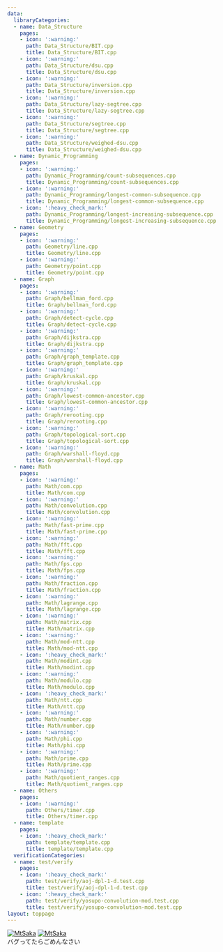 ```yaml
---
data:
  libraryCategories:
  - name: Data_Structure
    pages:
    - icon: ':warning:'
      path: Data_Structure/BIT.cpp
      title: Data_Structure/BIT.cpp
    - icon: ':warning:'
      path: Data_Structure/dsu.cpp
      title: Data_Structure/dsu.cpp
    - icon: ':warning:'
      path: Data_Structure/inversion.cpp
      title: Data_Structure/inversion.cpp
    - icon: ':warning:'
      path: Data_Structure/lazy-segtree.cpp
      title: Data_Structure/lazy-segtree.cpp
    - icon: ':warning:'
      path: Data_Structure/segtree.cpp
      title: Data_Structure/segtree.cpp
    - icon: ':warning:'
      path: Data_Structure/weighed-dsu.cpp
      title: Data_Structure/weighed-dsu.cpp
  - name: Dynamic_Programming
    pages:
    - icon: ':warning:'
      path: Dynamic_Programming/count-subsequences.cpp
      title: Dynamic_Programming/count-subsequences.cpp
    - icon: ':warning:'
      path: Dynamic_Programming/longest-common-subsequence.cpp
      title: Dynamic_Programming/longest-common-subsequence.cpp
    - icon: ':heavy_check_mark:'
      path: Dynamic_Programming/longest-increasing-subsequence.cpp
      title: Dynamic_Programming/longest-increasing-subsequence.cpp
  - name: Geometry
    pages:
    - icon: ':warning:'
      path: Geometry/line.cpp
      title: Geometry/line.cpp
    - icon: ':warning:'
      path: Geometry/point.cpp
      title: Geometry/point.cpp
  - name: Graph
    pages:
    - icon: ':warning:'
      path: Graph/bellman_ford.cpp
      title: Graph/bellman_ford.cpp
    - icon: ':warning:'
      path: Graph/detect-cycle.cpp
      title: Graph/detect-cycle.cpp
    - icon: ':warning:'
      path: Graph/dijkstra.cpp
      title: Graph/dijkstra.cpp
    - icon: ':warning:'
      path: Graph/graph_template.cpp
      title: Graph/graph_template.cpp
    - icon: ':warning:'
      path: Graph/kruskal.cpp
      title: Graph/kruskal.cpp
    - icon: ':warning:'
      path: Graph/lowest-common-ancestor.cpp
      title: Graph/lowest-common-ancestor.cpp
    - icon: ':warning:'
      path: Graph/rerooting.cpp
      title: Graph/rerooting.cpp
    - icon: ':warning:'
      path: Graph/topological-sort.cpp
      title: Graph/topological-sort.cpp
    - icon: ':warning:'
      path: Graph/warshall-floyd.cpp
      title: Graph/warshall-floyd.cpp
  - name: Math
    pages:
    - icon: ':warning:'
      path: Math/com.cpp
      title: Math/com.cpp
    - icon: ':warning:'
      path: Math/convolution.cpp
      title: Math/convolution.cpp
    - icon: ':warning:'
      path: Math/fast-prime.cpp
      title: Math/fast-prime.cpp
    - icon: ':warning:'
      path: Math/fft.cpp
      title: Math/fft.cpp
    - icon: ':warning:'
      path: Math/fps.cpp
      title: Math/fps.cpp
    - icon: ':warning:'
      path: Math/fraction.cpp
      title: Math/fraction.cpp
    - icon: ':warning:'
      path: Math/lagrange.cpp
      title: Math/lagrange.cpp
    - icon: ':warning:'
      path: Math/matrix.cpp
      title: Math/matrix.cpp
    - icon: ':warning:'
      path: Math/mod-ntt.cpp
      title: Math/mod-ntt.cpp
    - icon: ':heavy_check_mark:'
      path: Math/modint.cpp
      title: Math/modint.cpp
    - icon: ':warning:'
      path: Math/modulo.cpp
      title: Math/modulo.cpp
    - icon: ':heavy_check_mark:'
      path: Math/ntt.cpp
      title: Math/ntt.cpp
    - icon: ':warning:'
      path: Math/number.cpp
      title: Math/number.cpp
    - icon: ':warning:'
      path: Math/phi.cpp
      title: Math/phi.cpp
    - icon: ':warning:'
      path: Math/prime.cpp
      title: Math/prime.cpp
    - icon: ':warning:'
      path: Math/quotient_ranges.cpp
      title: Math/quotient_ranges.cpp
  - name: Others
    pages:
    - icon: ':warning:'
      path: Others/timer.cpp
      title: Others/timer.cpp
  - name: template
    pages:
    - icon: ':heavy_check_mark:'
      path: template/template.cpp
      title: template/template.cpp
  verificationCategories:
  - name: test/verify
    pages:
    - icon: ':heavy_check_mark:'
      path: test/verify/aoj-dpl-1-d.test.cpp
      title: test/verify/aoj-dpl-1-d.test.cpp
    - icon: ':heavy_check_mark:'
      path: test/verify/yosupo-convolution-mod.test.cpp
      title: test/verify/yosupo-convolution-mod.test.cpp
layout: toppage
---
```

[![MtSaka](https://img.shields.io/endpoint?url=https%3A%2F%2Fatcoder-badges.now.sh%2Fapi%2Fatcoder%2Fjson%2FMtSaka)](https://atcoder.jp/users/MtSaka)
[![MtSaka](https://img.shields.io/endpoint?url=https%3A%2F%2Fatcoder-badges.now.sh%2Fapi%2Fcodeforces%2Fjson%2FMtSaka)](https://codeforces.com/profile/MtSaka) <br>
バグってたらごめんなさい
